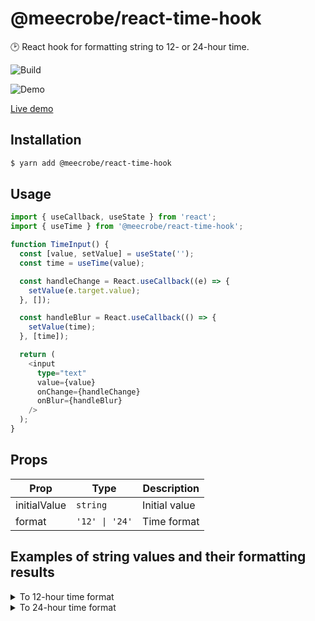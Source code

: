 # @meecrobe/react-time-hook

🕑 React hook for formatting string to 12- or 24-hour time.

![Build](https://img.shields.io/github/workflow/status/meecrobe/react-time-hook/CI)

![Demo](https://user-images.githubusercontent.com/8003440/128711176-2d323c95-f5f4-47de-9e9c-d572e01f9e10.gif)

[Live demo](https://meecrobe.github.io/react-time-hook/)

## Installation

```bash
$ yarn add @meecrobe/react-time-hook
```

## Usage

```typescript
import { useCallback, useState } from 'react';
import { useTime } from '@meecrobe/react-time-hook';

function TimeInput() {
  const [value, setValue] = useState('');
  const time = useTime(value);

  const handleChange = React.useCallback((e) => {
    setValue(e.target.value);
  }, []);

  const handleBlur = React.useCallback(() => {
    setValue(time);
  }, [time]);

  return (
    <input
      type="text"
      value={value}
      onChange={handleChange}
      onBlur={handleBlur}
    />
  );
}
```

## Props

| Prop         | Type           | Description   |
| ------------ | -------------- | ------------- |
| initialValue | `string`       | Initial value |
| format       | `'12' \| '24'` | Time format   |

## Examples of string values and their formatting results

<details>
<summary>To 12-hour time format</summary>

| Input      | Output        |
| ---------- | ------------- |
| `''`       | `'12:00 AM'`  |
| `'0'`      | `'12:00 AM'`  |
| `'1'`      | `'01:00 AM'`  |
| `'10'`     | `'10:00 AM'`  |
| `'12'`     | `'12:00 PM'`  |
| `'13'`     | `'01:00 PM'`  |
| `'24'`     | `'12:00 AM' ` |
| `'99'`     | `'12:00 AM' ` |
| `'345'`    | `'03:45 AM'`  |
| `'1334' `  | `'01:34 PM' ` |
| `'5889'`   | `'12:00 AM'`  |
| `'1:4'`    | `'01:04 AM'`  |
| `'11:4'`   | `'11:04 AM'`  |
| `'26:09'`  | `'12:09 AM'`  |
| `'12:20'`  | `'12:20 PM' ` |
| `'2000'`   | `'08:00 PM'`  |
| `'3p'`     | `'03:00 PM `  |
| `'8:21p'`  | `'08:21 PM'`  |
| `'821p'`   | `'08:21 PM' ` |
| `'1201am'` | `'12:01 AM'`  |

</details>

<details>
<summary>To 24-hour time format</summary>

| Input        | Output    |
| ------------ | --------- |
| `'1'`        | `'01:00'` |
| `'10'`       | `'10:00'` |
| `'111'`      | `'01:11'` |
| `'153'`      | `'01:53'` |
| `'1820'`     | `'18:20'` |
| `'2400'`     | `'00:00'` |
| `'1:4'`      | `'01:04'` |
| `'11:4'`     | `'11:04'` |
| `'2244'`     | `'22:44'` |
| `'3p'`       | `'15:00'` |
| `'8:21am'`   | `'08:21'` |
| `'8:21p'`    | `'20:21'` |
| `'821p'`     | `'20:21'` |
| `'3p'`       | `'15:00'` |
| `'8:21p'`    | `'20:21'` |
| `'03:55 AM'` | `'03:55'` |
| `'03:55 PM'` | `'15:55'` |
| `'12:01 AM'` | `'00:01'` |
| `'1201a'`    | `'00:01'` |
| `'00:55'`    | `'00:55'` |
| `'66:66'`    | `'00:00'` |

</details>
